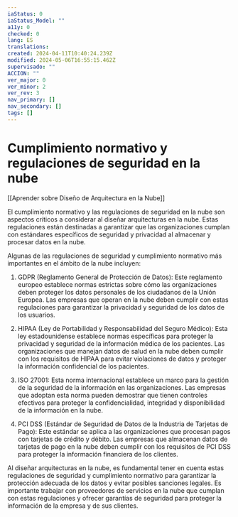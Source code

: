 ```yaml
---
iaStatus: 0
iaStatus_Model: ""
a11y: 0
checked: 0
lang: ES
translations: 
created: 2024-04-11T10:40:24.239Z
modified: 2024-05-06T16:55:15.462Z
supervisado: ""
ACCION: ""
ver_major: 0
ver_minor: 2
ver_rev: 3
nav_primary: []
nav_secondary: []
tags: []
---
```

# Cumplimiento normativo y regulaciones de seguridad en la nube

[[Aprender sobre Diseño de Arquitectura en la Nube]]

El cumplimiento normativo y las regulaciones de seguridad en la nube son aspectos críticos a considerar al diseñar arquitecturas en la nube. Estas regulaciones están destinadas a garantizar que las organizaciones cumplan con estándares específicos de seguridad y privacidad al almacenar y procesar datos en la nube.

Algunas de las regulaciones de seguridad y cumplimiento normativo más importantes en el ámbito de la nube incluyen:

1. GDPR (Reglamento General de Protección de Datos): Este reglamento europeo establece normas estrictas sobre cómo las organizaciones deben proteger los datos personales de los ciudadanos de la Unión Europea. Las empresas que operan en la nube deben cumplir con estas regulaciones para garantizar la privacidad y seguridad de los datos de los usuarios.

2. HIPAA (Ley de Portabilidad y Responsabilidad del Seguro Médico): Esta ley estadounidense establece normas específicas para proteger la privacidad y seguridad de la información médica de los pacientes. Las organizaciones que manejan datos de salud en la nube deben cumplir con los requisitos de HIPAA para evitar violaciones de datos y proteger la información confidencial de los pacientes.

3. ISO 27001: Esta norma internacional establece un marco para la gestión de la seguridad de la información en las organizaciones. Las empresas que adoptan esta norma pueden demostrar que tienen controles efectivos para proteger la confidencialidad, integridad y disponibilidad de la información en la nube.

4. PCI DSS (Estándar de Seguridad de Datos de la Industria de Tarjetas de Pago): Este estándar se aplica a las organizaciones que procesan pagos con tarjetas de crédito y débito. Las empresas que almacenan datos de tarjetas de pago en la nube deben cumplir con los requisitos de PCI DSS para proteger la información financiera de los clientes.

Al diseñar arquitecturas en la nube, es fundamental tener en cuenta estas regulaciones de seguridad y cumplimiento normativo para garantizar la protección adecuada de los datos y evitar posibles sanciones legales. Es importante trabajar con proveedores de servicios en la nube que cumplan con estas regulaciones y ofrecer garantías de seguridad para proteger la información de la empresa y de sus clientes.
